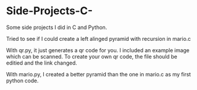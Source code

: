 # Side-Projects-C-

Some side projects I did in C and Python. 

Tried to see if I could create a left alinged pyramid with recursion in mario.c

With qr.py, it just generates a qr code for you. I included an example image which can be scanned. 
To create your own qr code, the file should be editied and the link changed. 

With mario.py, I created a better pyramid than the one in mario.c as my first python code. 